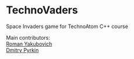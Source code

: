 # TechnoVaders
Space Invaders game for TechnoAtom C++ course  

Main contributors:  
[Roman Yakubovich](https://github.com/robbydrive)  
[Dmitry Pyrkin](https://github.com/GitDimONE)
